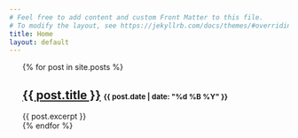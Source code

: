 ```yaml
---
# Feel free to add content and custom Front Matter to this file.
# To modify the layout, see https://jekyllrb.com/docs/themes/#overriding-theme-defaults
title: Home
layout: default
---
```

<ul style="list-style-type: none;">
  {% for post in site.posts %}
    <li>
      <h2><a href="{{ post.url }}">{{ post.title }}</a> <span style="font-size: small;">{{ post.date | date: "%d %B %Y" }}</span></h2>
      {{ post.excerpt }}
    </li>
  {% endfor %}
</ul>